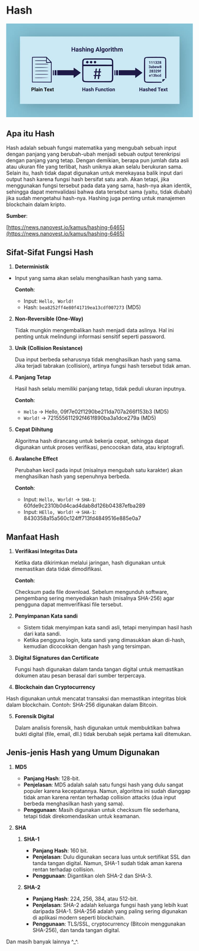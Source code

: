 # Hash

![](https://github.com/fixploit03/CATATAN-ROPAY/blob/main/Hash/images%20(19).jpeg)

## Apa itu Hash

Hash adalah sebuah fungsi matematika yang mengubah sebuah input dengan panjang yang berubah-ubah menjadi sebuah output terenkripsi dengan panjang yang tetap. Dengan demikian, berapa pun jumlah data asli atau ukuran file yang terlibat, hash uniknya akan selalu berukuran sama. Selain itu, hash tidak dapat digunakan untuk merekayasa balik input dari output hash karena fungsi hash bersifat satu arah. Akan tetapi, jika menggunakan fungsi tersebut pada data yang sama, hash-nya akan identik, sehingga dapat memvalidasi bahwa data tersebut sama (yaitu, tidak diubah) jika sudah mengetahui hash-nya. Hashing juga penting untuk manajemen blockchain dalam kripto.

**Sumber**:

[https://news.nanovest.io/kamus/hashing-6465](https://news.nanovest.io/kamus/hashing-6465)

## Sifat-Sifat Fungsi Hash

1. **Deterministik**

- Input yang sama akan selalu menghasilkan hash yang sama.

  **Contoh**:

  - Input: `Hello, World!`
  - Hash: `bea8252ff4e80f41719ea13cdf007273` (MD5)

2. **Non-Reversible (One-Way)**
   
   Tidak mungkin mengembalikan hash menjadi data aslinya. Hal ini penting untuk melindungi informasi sensitif seperti password.

3. **Unik (Collision Resistance)**
   
   Dua input berbeda seharusnya tidak menghasilkan hash yang sama. Jika terjadi tabrakan (collision), artinya fungsi hash tersebut tidak aman.

4. **Panjang Tetap**
   
   Hasil hash selalu memiliki panjang tetap, tidak peduli ukuran inputnya.
   
   **Contoh**:

   - `Hello` → Hello, 09f7e02f1290be211da707a266f153b3 (MD5)
   - `World!` → 721555611292f461f890ba3a1dce279a (MD5)

5. **Cepat Dihitung**
   
   Algoritma hash dirancang untuk bekerja cepat, sehingga dapat digunakan untuk proses verifikasi, pencocokan data, atau kriptografi.

6. **Avalanche Effect**
    
   Perubahan kecil pada input (misalnya mengubah satu karakter) akan menghasilkan hash yang sepenuhnya berbeda.

   **Contoh**:

   - Input: `Hello, World!` → `SHA-1`:
60fde9c2310b0d4cad4dab8d126b04387efba289
   - Input: `HEllo, World!` → `SHA-1`:
8430358a15a560c124ff713fd4849516e885e0a7

## Manfaat Hash
   
1. **Verifikasi Integritas Data**
   
   Ketika data dikirimkan melalui jaringan, hash digunakan untuk memastikan data tidak dimodifikasi.

   **Contoh**:

   Checksum pada file download. Sebelum mengunduh software, pengembang sering menyediakan hash (misalnya SHA-256) agar pengguna dapat memverifikasi file tersebut.

2. **Penyimpanan Kata sandi**
   
   - Sistem tidak menyimpan kata sandi asli, tetapi menyimpan hasil hash dari kata sandi.
   - Ketika pengguna login, kata sandi yang dimasukkan akan di-hash, kemudian dicocokkan dengan hash yang tersimpan.

3. **Digital Signatures dan Certificate**
   
    Fungsi hash digunakan dalam tanda tangan digital untuk memastikan dokumen atau pesan berasal dari sumber terpercaya.

4. **Blockchain dan Cryptocurrency**
   
Hash digunakan untuk mencatat transaksi dan memastikan integritas blok dalam blockchain. Contoh: SHA-256 digunakan dalam Bitcoin.

5. **Forensik Digital**
    
    Dalam analisis forensik, hash digunakan untuk membuktikan bahwa bukti digital (file, email, dll.) tidak berubah sejak pertama kali ditemukan.

## Jenis-jenis Hash yang Umum Digunakan 

1. **MD5**
   
   - **Panjang Hash**: 128-bit.
   - **Penjelasan**: 
    MD5 adalah salah satu fungsi hash yang dulu sangat populer karena kecepatannya. Namun, algoritma ini sudah dianggap tidak aman karena rentan terhadap collision attacks (dua input berbeda menghasilkan hash yang sama).
   - **Penggunaan**:
    Masih digunakan untuk checksum file sederhana, tetapi tidak direkomendasikan untuk keamanan.

2. **SHA**
   
   1. **SHA-1**
      
      - **Panjang Hash**: 160 bit.
      - **Penjelasan**: Dulu digunakan secara luas untuk sertifikat SSL dan tanda tangan digital. Namun, SHA-1 sudah tidak aman karena rentan terhadap collision.
      - **Penggunaan**: Digantikan oleh SHA-2 dan SHA-3.
        
   2. **SHA-2**
      
      - **Panjang Hash**: 224, 256, 384, atau 512-bit.
      - **Penjelasan**: SHA-2 adalah keluarga fungsi hash yang lebih kuat daripada SHA-1. SHA-256 adalah yang paling sering digunakan di aplikasi modern seperti blockchain.
      - **Penggunaan**: TLS/SSL, cryptocurrency (Bitcoin menggunakan SHA-256), dan tanda tangan digital.

Dan masih banyak lainnya ^_^.
